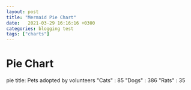 ```yaml
---
layout: post
title: "Mermaid Pie Chart"
date:   2021-03-29 16:16:16 +0300
categories: blogging test
tags: ["charts"]
---
```

# Pie Chart

<div class="mermaid">
pie
    title: Pets adopted by volunteers
    "Cats" : 85
    "Dogs" : 386
    "Rats" : 35
</div>